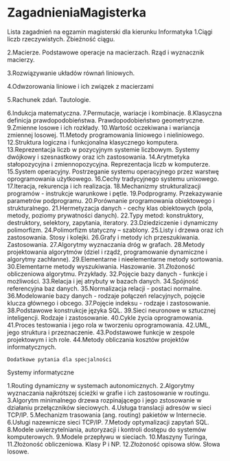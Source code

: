 # ZagadnieniaMagisterka

Lista zagadnień na egzamin magisterski dla kierunku Informatyka
1.Ciągi liczb rzeczywistych. Zbieżność ciągu.

2.Macierze. Podstawowe operacje na macierzach. Rząd i wyznacznik macierzy.

3.Rozwiązywanie układów równań liniowych.

4.Odwzorowania liniowe i ich związek z macierzami

5.Rachunek zdań. Tautologie.

6.Indukcja matematyczna.
7.Permutacje, wariacje i kombinacje.
8.Klasyczna definicja prawdopodobieństwa. Prawdopodobieństwo geometryczne.
9.Zmienne losowe i ich rozkłady.
10.Wartość oczekiwana i wariancja zmiennej losowej.
11.Metody programowania liniowego i nieliniowego.
12.Struktura logiczna i funkcjonalna klasycznego komputera.
13.Reprezentacja liczb w pozycyjnym systemie liczbowym. Systemy dwójkowy i szesnastkowy oraz ich zastosowania.
14.Arytmetyka stałopozycyjna i zmiennopozycyjna. Reprezentacja liczb w komputerze.
15.System operacyjny. Postrzeganie systemu operacyjnego przez warstwę oprogramowania użytkowego.
16.Cechy tradycyjnego systemu unixowego.
17.Iteracja, rekurencja i ich realizacja.
18.Mechanizmy strukturalizacji programów - instrukcje warunkowe i pętle.
19.Podprogramy. Przekazywanie parametrów podprogramu.
20.Porównanie programowania obiektowego i strukturalnego.
21.Hermetyzacja danych - cechy klas obiektowych (pola, metody, poziomy prywatności danych).
22.Typy metod: konstruktory, destruktory, selektory, zapytania, iteratory.
23.Dziedziczenie i dynamiczny polimorfizm.
24.Polimorfizm statyczny – szablony.
25.Listy i drzewa oraz ich zastosowania. Stosy i kolejki.
26.Grafy i metody ich przeszukiwania. Zastosowania.
27.Algorytmy wyznaczania dróg w grafach.
28.Metody projektowania algorytmów (dziel i rządź, programowanie dynamiczne i algorytmy zachłanne).
29.Elementarne i nieelementarne metody sortowania.
30.Elementarne metody wyszukiwania. Haszowanie.
31.Złożoność obliczeniowa algorytmu. Przykłady.
32.Pojęcie bazy danych - funkcje i możliwości.
33.Relacja i jej atrybuty w bazach danych.
34.Spójność referencyjna baz danych.
35.Normalizacja relacji - postaci normalne.
36.Modelowanie bazy danych - rodzaje połączeń relacyjnych, pojęcie klucza głównego i obcego.
37.Pojęcie indeksu - rodzaje i zastosowanie.
38.Podstawowe konstrukcje języka SQL.
39.Sieci neuronowe w sztucznej inteligencji. Rodzaje i zastosowanie.
40.Cykle życia oprogramowania.
41.Proces testowania i jego rola w tworzeniu oprogramowania.
42.UML, jego struktura i przeznaczenie.
43.Podstawowe funkcje w zespole projektowym i ich role.
44.Metody obliczania kosztów projektów informatycznych.

	Dodatkowe pytania dla specjalności 
Systemy informatyczne

1.Routing dynamiczny w systemach autonomicznych.
2.Algorytmy wyznaczania najkrótszej ścieżki w grafie i ich zastosowanie w routingu.
3.Algorytm minimalnego drzewa rozpinającego i jego zstosowanie w działaniu przełączników sieciowych.
4.Usługa translacji adresów w sieci TCP/IP.
5.Mechanizm trasowania (ang. routing) pakietów w Internecie.
6.Usługi nazewnicze sieci TCP/IP.
7.Metody optymalizacji zapytań SQL.
8.Modele uwierzytelniania, autoryzacji i kontroli dostępu do systemów komputerowych.
9.Modele przepływu w sieciach.
10.Maszyny Turinga, 
11.Złożoność obliczeniowa. Klasy P i NP.
12.Złożoność opisowa słów. Słowa losowe.
